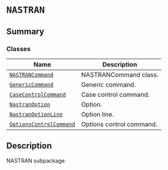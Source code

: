 <!-- vale off -->

<a id="module-ansys.mechanical.stubs.v241.Ansys.ACT.Automation.Mechanical.FE.NASTRAN"></a>

<a id="nastran"></a>

# `NASTRAN`

<a id="summary"></a>

## Summary

### Classes

| Name | Description |
|--------------------------------------------------------------------------------------------------------------------------------------------------|--------------------------|
| [`NASTRANCommand`](NASTRANCommand.md#ansys.mechanical.stubs.v241.Ansys.ACT.Automation.Mechanical.FE.NASTRAN.NASTRANCommand)                      | NASTRANCommand class.    |
| [`GenericCommand`](GenericCommand.md#ansys.mechanical.stubs.v241.Ansys.ACT.Automation.Mechanical.FE.NASTRAN.GenericCommand)                      | Generic command.         |
| [`CaseControlCommand`](CaseControlCommand.md#ansys.mechanical.stubs.v241.Ansys.ACT.Automation.Mechanical.FE.NASTRAN.CaseControlCommand)          | Case control command.    |
| [`NastranOption`](NastranOption.md#ansys.mechanical.stubs.v241.Ansys.ACT.Automation.Mechanical.FE.NASTRAN.NastranOption)                         | Option.                  |
| [`NastranOptionLine`](NastranOptionLine.md#ansys.mechanical.stubs.v241.Ansys.ACT.Automation.Mechanical.FE.NASTRAN.NastranOptionLine)             | Option line.             |
| [`OptionsControlCommand`](OptionsControlCommand.md#ansys.mechanical.stubs.v241.Ansys.ACT.Automation.Mechanical.FE.NASTRAN.OptionsControlCommand) | Options control command. |

<a id="description"></a>

## Description

NASTRAN subpackage.

<!-- !! processed by numpydoc !! -->
<!-- vale on -->

